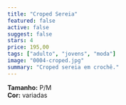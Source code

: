 ```yaml
---
title: "Croped Sereia"
featured: false
active: false
suggest: false
stars: 4
price: 195,00 
tags: ["adulto", "jovens", "moda"]
image: "0004-croped.jpg"
summary: "Croped sereia em crochê."
---
```


**Tamanho:** P/M  
**Cor:** variadas  


